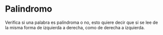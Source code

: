 # Palindromo
Verifica si una palabra es palíndroma o no, esto quiere decir que si se lee de la misma forma de izquierda a derecha, como de derecha a izquierda.
